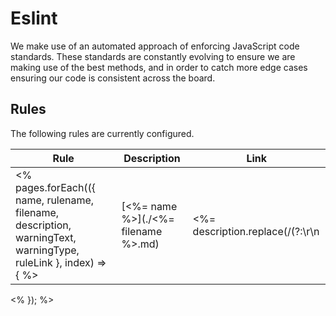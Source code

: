 # Eslint

We make use of an automated approach of enforcing JavaScript code standards. These standards are constantly evolving to ensure we are making use of the best methods, and in order to catch more edge cases ensuring our code is consistent across the board.

## Rules

The following rules are currently configured.

| Rule | Description | Link |
|---|---|---|
<% pages.forEach(({ name, rulename, filename, description, warningText, warningType, ruleLink }, index) => { %>| [<%= name %>](./<%= filename %>.md)<br> <badge text="<%- warningText %>" type="<%- warningType %>" vertical="middle"/> | <%= description.replace(/(?:\r\n|\r|\n)/g, ' ') %> | [Link](<%= ruleLink %>) |
<% }); %>
